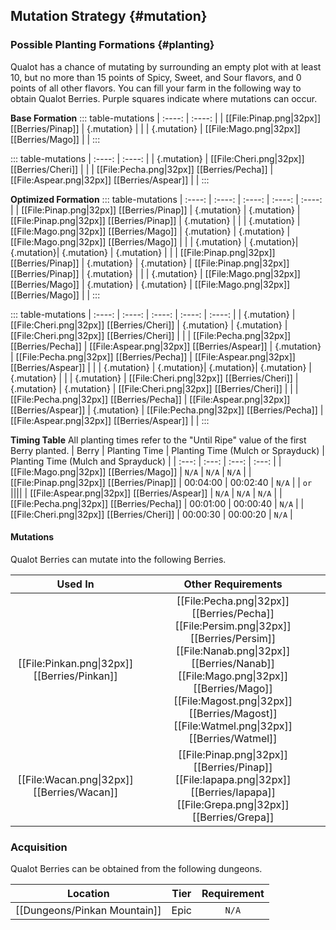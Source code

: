 ## Mutation Strategy {#mutation}

### Possible Planting Formations {#planting}

Qualot has a chance of mutating by surrounding an empty plot with at least 10, but no more than 15 points of Spicy, Sweet, and Sour flavors, and 0 points of all other flavors. You can fill your farm in the following way to obtain Qualot Berries. Purple squares indicate where mutations can occur.

**Base Formation**
::: table-mutations
| :----: | :----: |
| [[File:Pinap.png\|32px]] [[Berries/Pinap]] | {.mutation} | |
| {.mutation} | [[File:Mago.png\|32px]] [[Berries/Mago]] | |
:::

::: table-mutations
| :----: | :----: |
| {.mutation} | [[File:Cheri.png\|32px]] [[Berries/Cheri]] | |
| [[File:Pecha.png\|32px]] [[Berries/Pecha]] | [[File:Aspear.png\|32px]] [[Berries/Aspear]] | |
:::

**Optimized Formation**
::: table-mutations
| :----: | :----: | :----: | :----: | :----: |
| [[File:Pinap.png\|32px]] [[Berries/Pinap]] | {.mutation} | {.mutation} | [[File:Pinap.png\|32px]] [[Berries/Pinap]] | {.mutation} | |
| {.mutation} | [[File:Mago.png\|32px]] [[Berries/Mago]] | {.mutation} | {.mutation} | [[File:Mago.png\|32px]] [[Berries/Mago]] | |
| {.mutation} | {.mutation}| {.mutation}| {.mutation} | {.mutation} | |
| [[File:Pinap.png\|32px]] [[Berries/Pinap]] | {.mutation} | {.mutation} | [[File:Pinap.png\|32px]] [[Berries/Pinap]] | {.mutation} | |
| {.mutation} | [[File:Mago.png\|32px]] [[Berries/Mago]] | {.mutation} | {.mutation} | [[File:Mago.png\|32px]] [[Berries/Mago]] | |
:::

::: table-mutations
| :----: | :----: | :----: | :----: | :----: |
| {.mutation} | [[File:Cheri.png\|32px]] [[Berries/Cheri]] | {.mutation} | {.mutation} | [[File:Cheri.png\|32px]] [[Berries/Cheri]] | |
| [[File:Pecha.png\|32px]] [[Berries/Pecha]] | [[File:Aspear.png\|32px]] [[Berries/Aspear]] | {.mutation} | [[File:Pecha.png\|32px]] [[Berries/Pecha]] | [[File:Aspear.png\|32px]] [[Berries/Aspear]] | |
| {.mutation} | {.mutation}| {.mutation}| {.mutation} | {.mutation} | |
| {.mutation} | [[File:Cheri.png\|32px]] [[Berries/Cheri]] | {.mutation} | {.mutation} | [[File:Cheri.png\|32px]] [[Berries/Cheri]] | |
| [[File:Pecha.png\|32px]] [[Berries/Pecha]] | [[File:Aspear.png\|32px]] [[Berries/Aspear]] | {.mutation} | [[File:Pecha.png\|32px]] [[Berries/Pecha]] | [[File:Aspear.png\|32px]] [[Berries/Aspear]] | |
:::

**Timing Table**
All planting times refer to the "Until Ripe" value of the first Berry planted.
| Berry                                         | Planting Time | Planting Time (Mulch or Sprayduck)    | Planting Time (Mulch and Sprayduck)   |
| :---:                                         | :---:         | :---:                                 | :---:                                 |
| [[File:Mago.png\|32px]] [[Berries/Mago]]      | `N/A`         | `N/A`                                 | `N/A`                                 |
| [[File:Pinap.png\|32px]] [[Berries/Pinap]]    | 00:04:00      | 00:02:40                              | `N/A`                                 |
| `or` ||||
| [[File:Aspear.png\|32px]] [[Berries/Aspear]]  | `N/A`         | `N/A`                                 | `N/A`                                 |
| [[File:Pecha.png\|32px]] [[Berries/Pecha]]    | 00:01:00      | 00:00:40                              | `N/A`                                 |
| [[File:Cheri.png\|32px]] [[Berries/Cheri]]    | 00:00:30      | 00:00:20                              | `N/A`                                 |

#### Mutations
Qualot Berries can mutate into the following Berries.

| Used In                                       | Other Requirements |
| :---:                                         | :---: |
| [[File:Pinkan.png\|32px]] [[Berries/Pinkan]]  | [[File:Pecha.png\|32px]] [[Berries/Pecha]] [[File:Persim.png\|32px]] [[Berries/Persim]] [[File:Nanab.png\|32px]] [[Berries/Nanab]] [[File:Mago.png\|32px]] [[Berries/Mago]] [[File:Magost.png\|32px]] [[Berries/Magost]] [[File:Watmel.png\|32px]] [[Berries/Watmel]] |
| [[File:Wacan.png\|32px]] [[Berries/Wacan]]    | [[File:Pinap.png\|32px]] [[Berries/Pinap]] [[File:Iapapa.png\|32px]] [[Berries/Iapapa]] [[File:Grepa.png\|32px]] [[Berries/Grepa]] |

### Acquisition
Qualot Berries can be obtained from the following dungeons.

| Location	                        | Tier	    | Requirement   |
| :---:                             | :---:     | :---:         |
| [[Dungeons/Pinkan Mountain]]      | Epic	| `N/A`         |